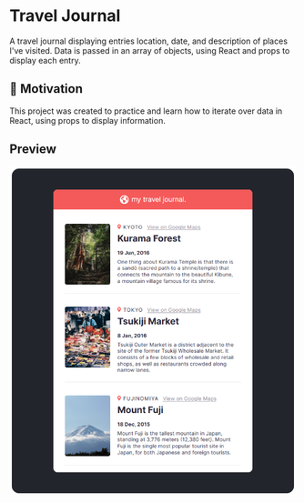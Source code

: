 # Travel Journal

A travel journal displaying entries location, date, and description of places I've visited. Data is passed in an array of objects, using React and props to display each entry.

## 🏃 Motivation
This project was created to practice and learn how to iterate over data in React, using props to display information.
  
Preview
---
![preview of profile card](preview.png)
